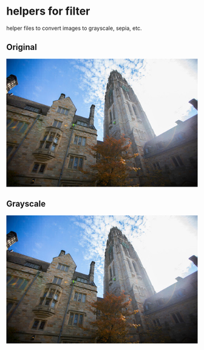# helpers for filter

helper files to convert images to grayscale, sepia, etc.

## Original
![](https://github.com/PopeLeoXIV/helpers-for-filter/blob/main/tower.bmp)

## Grayscale
![](https://github.com/PopeLeoXIV/helpers-for-filter/blob/main/tower.bmp)
